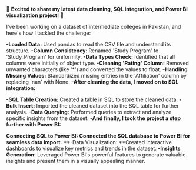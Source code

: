 🚀 **Excited to share my latest data cleaning, SQL integration, and Power BI visualization project!** 🚀

I've been working on a dataset of intermediate colleges in Pakistan, and here's how I tackled the challenge:

**-Loaded Data:** Used pandas to read the CSV file and understand its structure.
**-Column Consistency**: Renamed 'Study Program' to 'Study_Program' for uniformity.
**-Data Types Check:** Identified that all columns were initially of object type.
**-Cleaning 'Rating' Column:** Removed unwanted characters (like '*') and converted the values to float.
**-Handling Missing Values:** Standardized missing entries in the 'Affiliation' column by replacing 'nan' with None.
**-After cleaning the data, I moved on to SQL integration:**

**-SQL Table Creation:** Created a table in SQL to store the cleaned data.
**-Bulk Insert:** Imported the cleaned dataset into the SQL table for further analysis.
**-Data Querying:** Performed queries to extract and analyze specific insights from the dataset.
**-And finally, I took the project a step further with Power BI:**

**Connecting SQL to Power BI: Connected the SQL database to Power BI for seamless data import.**
**-Data Visualization: **Created interactive dashboards to visualize key metrics and trends in the dataset.
**-Insights Generation:** Leveraged Power BI's powerful features to generate valuable insights and present them in a visually appealing manner.


